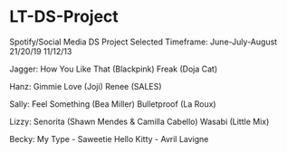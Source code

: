# LT-DS-Project
Spotify/Social Media DS Project
Selected Timeframe: June-July-August 21/20/19 11/12/13

Jagger:
How You Like That (Blackpink)
Freak (Doja Cat)

Hanz:
Gimmie Love (Joji)
Renee (SALES)

Sally:
Feel Something (Bea Miller)
Bulletproof (La Roux)

Lizzy:
Senorita (Shawn Mendes & Camilla Cabello)
Wasabi (Little Mix)

Becky:
My Type - Saweetie
Hello Kitty - Avril Lavigne

